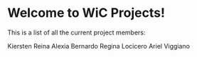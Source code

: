 # Welcome to WiC Projects!

This is a list of all the current project members:


Kiersten Reina
Alexia Bernardo
Regina Locicero
Ariel Viggiano

